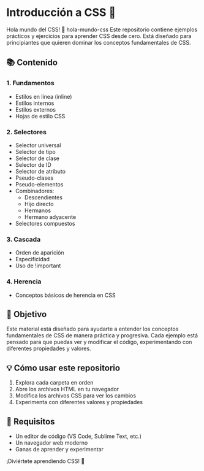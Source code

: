 # Introducción a CSS 🎨
Hola mundo del CSS! 👋
hola-mundo-css
Este repositorio contiene ejemplos prácticos y ejercicios para aprender CSS desde cero. Está diseñado para principiantes que quieren dominar los conceptos fundamentales de CSS.

## 📚 Contenido

### 1. Fundamentos
- Estilos en línea (inline)
- Estilos internos
- Estilos externos
- Hojas de estilo CSS

### 2. Selectores
- Selector universal
- Selector de tipo
- Selector de clase
- Selector de ID
- Selector de atributo
- Pseudo-clases
- Pseudo-elementos
- Combinadores:
  - Descendientes
  - Hijo directo
  - Hermanos
  - Hermano adyacente
- Selectores compuestos

### 3. Cascada
- Orden de aparición
- Especificidad
- Uso de !important

### 4. Herencia
- Conceptos básicos de herencia en CSS

## 🎯 Objetivo
Este material está diseñado para ayudarte a entender los conceptos fundamentales de CSS de manera práctica y progresiva. Cada ejemplo está pensado para que puedas ver y modificar el código, experimentando con diferentes propiedades y valores.

## 💡 Cómo usar este repositorio
1. Explora cada carpeta en orden
2. Abre los archivos HTML en tu navegador
3. Modifica los archivos CSS para ver los cambios
4. Experimenta con diferentes valores y propiedades

## 🚀 Requisitos
- Un editor de código (VS Code, Sublime Text, etc.)
- Un navegador web moderno
- Ganas de aprender y experimentar

¡Diviértete aprendiendo CSS! 🎉 